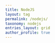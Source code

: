 ```yaml
---
title: NodeJS
layout: tag
permalink: /nodejs/
taxonomy: nodejs
entries_layout: grid
author_profile: true
---
```

